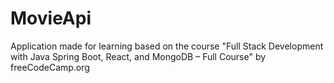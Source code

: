 # MovieApi

Application made for learning based on the course "Full Stack Development with Java Spring Boot, React, and MongoDB – Full Course" by freeCodeCamp.org